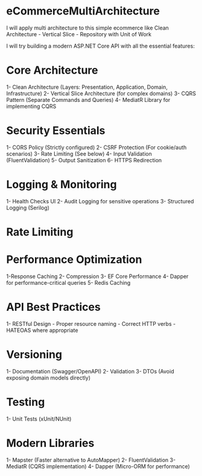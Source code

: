 # eCommerceMultiArchitecture
I will apply multi architecture to this simple ecommerce like Clean Architecture - Vertical Slice - Repository with Unit of Work

I will try building a modern ASP.NET Core API with all the essential features:

# Core Architecture
1- Clean Architecture (Layers: Presentation, Application, Domain, Infrastructure)
2- Vertical Slice Architecture (for complex domains)
3- CQRS Pattern (Separate Commands and Queries)
4- MediatR Library for implementing CQRS

# Security Essentials
1- CORS Policy (Strictly configured)
2- CSRF Protection (For cookie/auth scenarios)
3- Rate Limiting (See below)
4- Input Validation (FluentValidation)
5- Output Sanitization
6- HTTPS Redirection

# Logging & Monitoring
1- Health Checks UI
2- Audit Logging for sensitive operations
3- Structured Logging (Serilog)

# Rate Limiting


# Performance Optimization
1-Response Caching
2- Compression
3- EF Core Performance
4- Dapper for performance-critical queries
5- Redis Caching

# API Best Practices
1- RESTful Design
    - Proper resource naming
    - Correct HTTP verbs
    - HATEOAS where appropriate

 # Versioning   
 1- Documentation (Swagger/OpenAPI)
 2- Validation
 3- DTOs (Avoid exposing domain models directly)

# Testing
1- Unit Tests (xUnit/NUnit)

# Modern Libraries
1- Mapster (Faster alternative to AutoMapper)
2- FluentValidation
3- MediatR (CQRS implementation)
4- Dapper (Micro-ORM for performance)
 
